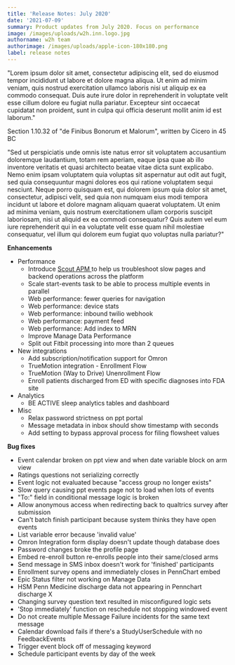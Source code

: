 ```yaml
---
title: 'Release Notes: July 2020'
date: '2021-07-09'
summary: Product updates from July 2020. Focus on performance
image: /images/uploads/w2h.inn.logo.jpg
authorname: w2h team
authorimage: /images/uploads/apple-icon-180x180.png
label: release notes
---
```

"Lorem ipsum dolor sit amet, consectetur adipiscing elit, sed do eiusmod tempor incididunt ut labore et dolore magna aliqua. Ut enim ad minim veniam, quis nostrud exercitation ullamco laboris nisi ut aliquip ex ea commodo consequat. Duis aute irure dolor in reprehenderit in voluptate velit esse cillum dolore eu fugiat nulla pariatur. Excepteur sint occaecat cupidatat non proident, sunt in culpa qui officia deserunt mollit anim id est laborum."

Section 1.10.32 of "de Finibus Bonorum et Malorum", written by Cicero in 45 BC

"Sed ut perspiciatis unde omnis iste natus error sit voluptatem accusantium doloremque laudantium, totam rem aperiam, eaque ipsa quae ab illo inventore veritatis et quasi architecto beatae vitae dicta sunt explicabo. Nemo enim ipsam voluptatem quia voluptas sit aspernatur aut odit aut fugit, sed quia consequuntur magni dolores eos qui ratione voluptatem sequi nesciunt. Neque porro quisquam est, qui dolorem ipsum quia dolor sit amet, consectetur, adipisci velit, sed quia non numquam eius modi tempora incidunt ut labore et dolore magnam aliquam quaerat voluptatem. Ut enim ad minima veniam, quis nostrum exercitationem ullam corporis suscipit laboriosam, nisi ut aliquid ex ea commodi consequatur? Quis autem vel eum iure reprehenderit qui in ea voluptate velit esse quam nihil molestiae consequatur, vel illum qui dolorem eum fugiat quo voluptas nulla pariatur?"

**Enhancements**

* Performance
  * Introduce [Scout APM ](https://scoutapm.com/) to help us troubleshoot slow pages and backend operations across the platform
  * Scale start-events task to be able to process multiple events in parallel
  * Web performance: fewer queries for navigation
  * Web performance: device stats
  * Web performance: inbound twilio webhook
  * Web performance: payment feed
  * Web performance: Add index to MRN
  * Improve Manage Data Performance
  * Split out Fitbit processing into more than 2 queues
* New integrations
  * Add subscription/notification support for Omron
  * TrueMotion integration - Enrollment Flow
  * TrueMotion (Way to Drive) Unenrollment Flow
  * Enroll patients discharged from ED with specific diagnoses into FDA site
* Analytics
  * BE ACTIVE sleep analytics tables and dashboard
* Misc
  * Relax password strictness on ppt portal
  * Message metadata in inbox should show timestamp with seconds
  * Add setting to bypass approval process for filing flowsheet values

**Bug fixes**

* Event calendar broken on ppt view and when date variable block on arm view
* Ratings questions not serializing correctly
* Event logic not evaluated because "access group no longer exists"
* Slow query causing ppt events page not to load when lots of events
* "To:" field in conditional message logic is broken
* Allow anonymous access when redirecting back to qualtrics survey after submission
* Can't batch finish participant because system thinks they have open events
* List variable error because 'invalid value'
* Omron Integration form display doesn't update though database does
* Password changes broke the profile page
* Embed re-enroll button re-enrolls people into their same/closed arms
* Send message in SMS inbox doesn't work for 'finished' participants
* Enrollment survey opens and immediately closes in PennChart embed
* Epic Status filter not working on Manage Data
* HSM Penn Medicine discharge data not appearing in Pennchart discharge X 
* Changing survey question text resulted in misconfigured logic sets 
* 'Stop immediately' function on reschedule not stopping windowed event
* Do not create multiple Message Failure incidents for the same text message
* Calendar download fails if there's a StudyUserSchedule with no FeedbackEvents
* Trigger event block off of messaging keyword
* Schedule participant events by day of the week
